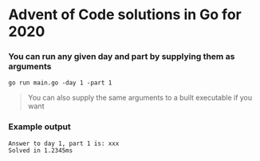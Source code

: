 # Advent of Code solutions in Go for 2020

### You can run any given day and part by supplying them as arguments
```
go run main.go -day 1 -part 1
```
> You can also supply the same arguments to a built executable if you want
### Example output
```
Answer to day 1, part 1 is: xxx
Solved in 1.2345ms
```